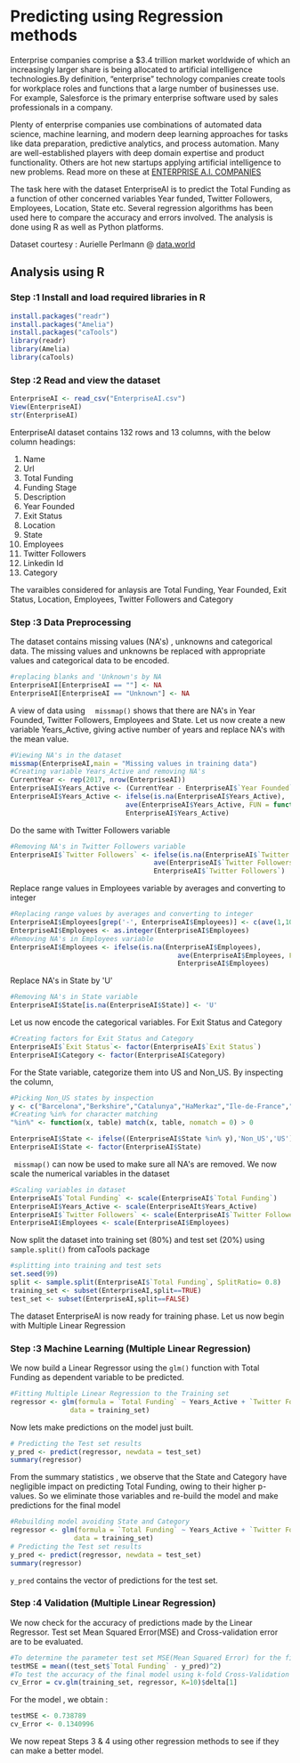 # Predicting using Regression methods

Enterprise companies comprise a $3.4 trillion market worldwide of which an increasingly larger share is being allocated to artificial intelligence technologies.By definition, “enterprise” technology companies create tools for workplace roles and functions that a large number of businesses use. For example, Salesforce is the primary enterprise software used by sales professionals in a company.

Plenty of enterprise companies use combinations of automated data science, machine learning, and modern deep learning approaches for tasks like data preparation, predictive analytics, and process automation. Many are well-established players with deep domain expertise and product functionality. Others are hot new startups applying artificial intelligence to new problems. Read more on these at <a href="http://www.topbots.com/essential-landscape-overview-enterprise-artificial-intelligence/">ENTERPRISE A.I. COMPANIES</a>


The task here with the dataset EnterpriseAI is to predict the Total Funding as a function of other concerned variables Year funded, Twitter Followers, Employees, Location, State etc. Several regression algorithms has been used here to compare the accuracy and errors involved. The analysis is done using R as well as Python platforms.


Dataset courtesy : Aurielle Perlmann @  <a href="https://data.world/">data.world</a>


## Analysis using R

### Step :1 Install and load required libraries in R
```R
install.packages("readr")
install.packages("Amelia")
install.packages("caTools")
library(readr)
library(Amelia)
library(caTools)
```
### Step :2 Read and view the dataset
```R
EnterpriseAI <- read_csv("EnterpriseAI.csv")
View(EnterpriseAI)
str(EnterpriseAI)
```
EnterpriseAI dataset contains 132 rows and 13 columns, with the below column headings:
1.  Name
2.  Url
3.  Total Funding
4.  Funding Stage
5.  Description
6.  Year Founded
7.  Exit Status
8.  Location
9.  State
10. Employees
11. Twitter Followers
12. Linkedin Id
13. Category

The varaibles considered for anlaysis are Total Funding, Year Founded, Exit Status, Location, Employees, Twitter Followers and Category

### Step :3 Data Preprocessing

The dataset contains missing values (NA's) , unknowns and categorical data. The missing values and unknowns be replaced with appropriate values and categorical data to be encoded.
```R
#replacing blanks and 'Unknown's by NA
EnterpriseAI[EnterpriseAI == ""] <- NA
EnterpriseAI[EnterpriseAI == "Unknown"] <- NA
```
A view of data using ```   missmap() ``` shows that there are NA's in Year Founded, Twitter Followers, Employees and State.
Let us now create a new variable Years_Active, giving active number of years and replace NA's with the mean value.
```R
#Viewing NA's in the dataset
missmap(EnterpriseAI,main = "Missing values in training data")
#Creating variable Years_Active and removing NA's
CurrentYear <- rep(2017, nrow(EnterpriseAI))
EnterpriseAI$Years_Active <- (CurrentYear - EnterpriseAI$`Year Founded`)
EnterpriseAI$Years_Active <- ifelse(is.na(EnterpriseAI$Years_Active),
                             ave(EnterpriseAI$Years_Active, FUN = function(x) mean(x, na.rm = TRUE)),
                             EnterpriseAI$Years_Active)
```
Do the same with Twitter Followers variable
```R
#Removing NA's in Twitter Followers variable
EnterpriseAI$`Twitter Followers` <- ifelse(is.na(EnterpriseAI$`Twitter Followers`),
                                    ave(EnterpriseAI$`Twitter Followers`, FUN = function(x) mean(x, na.rm = TRUE)),
                                    EnterpriseAI$`Twitter Followers`)
```
Replace range values in Employees variable by averages and converting to integer
```R
#Replacing range values by averages and converting to integer
EnterpriseAI$Employees[grep('-', EnterpriseAI$Employees)] <- c(ave(1,10),ave(11,50),ave(51,200),ave(1,10),ave(51,200))
EnterpriseAI$Employees <- as.integer(EnterpriseAI$Employees)
#Removing NA's in Employees variable
EnterpriseAI$Employees <- ifelse(is.na(EnterpriseAI$Employees),
                                          ave(EnterpriseAI$Employees, FUN = function(x) mean(x, na.rm = TRUE)),
                                          EnterpriseAI$Employees)
```       
Replace NA's in State by 'U'
```R
#Removing NA's in State variable
EnterpriseAI$State[is.na(EnterpriseAI$State)] <- 'U'
```
Let us now encode the categorical variables. For Exit Status and Category
```R
#Creating factors for Exit Status and Category
EnterpriseAI$`Exit Status`<- factor(EnterpriseAI$`Exit Status`)
EnterpriseAI$Category <- factor(EnterpriseAI$Category)
```
For the State variable, categorize them into US and Non_US. By inspecting the column,
```R
#Picking Non_US states by inspection 
y <- c("Barcelona","Berkshire","Catalunya","HaMerkaz","Ile-de-France","Ontario","Quebec") 
#Creating %in% for character matching
"%in%" <- function(x, table) match(x, table, nomatch = 0) > 0

EnterpriseAI$State <- ifelse((EnterpriseAI$State %in% y),'Non_US','US')
EnterpriseAI$State <- factor(EnterpriseAI$State)
```
``` missmap()``` can now be used to make sure all NA's are removed. We now scale the numerical variables in the dataset
```R
#Scaling variables in dataset
EnterpriseAI$`Total Funding` <- scale(EnterpriseAI$`Total Funding`)
EnterpriseAI$Years_Active <- scale(EnterpriseAIt$Years_Active)
EnterpriseAI$`Twitter Followers` <- scale(EnterpriseAI$`Twitter Followers`)
EnterpriseAI$Employees <- scale(EnterpriseAI$Employees)
```
Now split the dataset into training set (80%) and test set (20%) using ```sample.split()``` from caTools package
```R
#splitting into training and test sets
set.seed(99)
split <- sample.split(EnterpriseAI$`Total Funding`, SplitRatio= 0.8)
training_set <- subset(EnterpriseAI,split==TRUE)
test_set <- subset(EnterpriseAI,split==FALSE)
```
The dataset EnterpriseAI is now ready for training phase. Let us now begin with Multiple Linear Regression

### Step :3 Machine Learning (Multiple Linear Regression)

We now build a Linear Regressor using the ```glm()``` function with Total Funding as dependent variable to be predicted.
```R
#Fitting Multiple Linear Regression to the Training set
regressor <- glm(formula = `Total Funding` ~ Years_Active + `Twitter Followers` + Employees + State + Category,
               data = training_set)
```
Now lets make predictions on the model just built. 
```R
# Predicting the Test set results
y_pred <- predict(regressor, newdata = test_set)
summary(regressor) 
```
From the summary statistics , we observe that the State and Category have negligible impact on predicting Total Funding, owing to their higher p-values. So we eliminate those variables and re-build the model and make predictions for the final model
```R
#Rebuilding model avoiding State and Category
regressor <- glm(formula = `Total Funding` ~ Years_Active + `Twitter Followers` + Employees ,
                data = training_set)
# Predicting the Test set results
y_pred <- predict(regressor, newdata = test_set)
summary(regressor)  
```

```y_pred``` contains the vector of predictions for the test set. 

### Step :4 Validation (Multiple Linear Regression)
We now check for the accuracy of predictions made by the Linear Regressor. Test set Mean Squared Error(MSE) and Cross-validation error are to be evaluated.
```R
#To determine the parameter test set MSE(Mean Squared Error) for the final model
testMSE = mean((test_set$`Total Funding` - y_pred)^2)
#To test the accuracy of the final model using k-fold Cross-Validation
cv_Error = cv.glm(training_set, regressor, K=10)$delta[1]

```
For the model , we obtain :
```R
testMSE <- 0.738789
cv_Error <- 0.1340996
```
We now repeat Steps 3 & 4 using other regression methods to see if they can make a better model.





